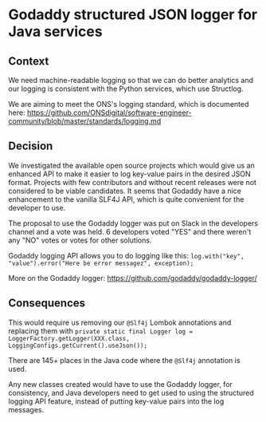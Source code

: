 # Godaddy structured JSON logger for Java services

## Context

We need machine-readable logging so that we can do better analytics and our logging is consistent with the Python services, which use Structlog.

We are aiming to meet the ONS's logging standard, which is documented here: https://github.com/ONSdigital/software-engineer-community/blob/master/standards/logging.md

## Decision

We investigated the available open source projects which would give us an enhanced API to make it easier to log key-value pairs in the desired JSON format. Projects with few contributors and without recent releases were not considered to be viable candidates. It seems that Godaddy have a nice enhancement to the vanilla SLF4J API, which is quite convenient for the developer to use.

The proposal to use the Godaddy logger was put on Slack in the developers channel and a vote was held. 6 developers voted "YES" and there weren't any "NO" votes or votes for other solutions.

Godaddy logging API allows you to do logging like this: `log.with("key", "value").error("Here be error messagez", exception);`

More on the Godaddy logger: https://github.com/godaddy/godaddy-logger/

## Consequences

This would require us removing our `@Slf4j` Lombok annotations and replacing them with `private static final Logger log = LoggerFactory.getLogger(XXX.class, LoggingConfigs.getCurrent().useJson());`

There are 145+ places in the Java code where the `@Slf4j` annotation is used.

Any new classes created would have to use the Godaddy logger, for consistency, and Java developers need to get used to using the structured logging API feature, instead of putting key-value pairs into the log messages.